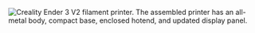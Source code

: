﻿![Creality Ender 3 V2 filament printer. The assembled printer has an all-metal body, compact base, enclosed hotend, and updated display panel.](https://img.staticdj.com/2e04a8d6247ebdb9fcc57b41bfd09a1c_540x.jpg)
